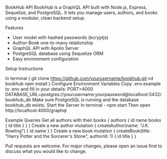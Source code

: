 BookHub API
BookHub is a GraphQL API built with Node.js, Express, Sequelize, and PostgreSQL. It lets you manage users, authors, and books using a modular, clean backend setup.

Features

- User model with hashed passwords (bcryptjs)
- Author-Book one-to-many relationship
- GraphQL API with Apollo Server
- PostgreSQL database using Sequelize ORM
- Easy environment configuration

Setup Instructions

In terminal {
git clone https://github.com/yourusername/bookhub.git
cd bookhub
npm install
}
Configure Environment Variables
Copy .env.example to .env and fill in your details:
PORT=4000
DATABASE_URL=postgres://yourusername:yourpassword@localhost:5432/bookhub_db
Make sure PostgreSQL is running and the database bookhub_db exists.
Start the Server
In terminal - npm start
Then open http://localhost:4000/graphql

Example Queries
Get all authors with their books
{
  authors {
    id
    name
    books {
      id
      title
    }
  }
}
Create a new author
mutation {
  createAuthor(name: "J.K. Rowling") {
    id
    name
  }
}
Create a new book
mutation {
  createBook(title: "Harry Potter and the Sorcerer's Stone", authorId: 1) {
    id
    title
  }
}

Pull requests are welcome. For major changes, please open an issue first to discuss what you would like to change.
